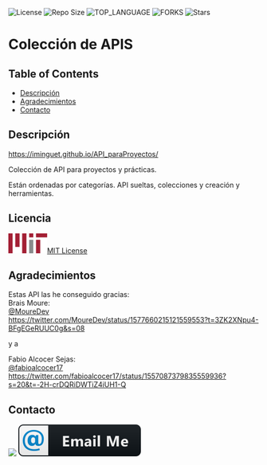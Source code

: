 ![License](https://img.shields.io/github/license/johnturner4004/readme-generator.svg?style=for-the-badge) ![Repo Size](https://img.shields.io/github/languages/code-size/johnturner4004/readme-generator.svg?style=for-the-badge) ![TOP_LANGUAGE](https://img.shields.io/github/languages/top/johnturner4004/readme-generator.svg?style=for-the-badge) ![FORKS](https://img.shields.io/github/forks/johnturner4004/readme-generator.svg?style=for-the-badge&social) ![Stars](https://img.shields.io/github/stars/johnturner4004/readme-generator.svg?style=for-the-badge)

# Colección de APIS

## Table of Contents

- [Descripción](#description)
- [Agradecimientos](#acknowledgements)
- [Contacto](#contacts)

## Descripción

https://iminguet.github.io/API_paraProyectos/

Colección de API para proyectos y prácticas.

Están ordenadas por categorías. API sueltas, colecciones y creación y herramientas.

## Licencia

<a href="https://choosealicense.com/licenses/mit/"><img src="https://raw.githubusercontent.com/johnturner4004/readme-generator/master/src/components/assets/images/mit.svg" height=40 />MIT License</a>

## Agradecimientos

Estas API las he conseguido gracias:  
Brais Moure:  
<a href="https://twitter.com/MoureDev">@MoureDev</a>  
https://twitter.com/MoureDev/status/1577660215121559553?t=3ZK2XNpu4-BFgEGeRUUC0g&s=08

y a

Fabio Alcocer Sejas:  
<a href="https://twitter.com/fabioalcocer17">@fabioalcocer17</a>  
https://twitter.com/fabioalcocer17/status/1557087379835559936?s=20&t=-2H-crDQRiDWTiZ4iUH1-Q

## Contacto

<a href="https://www.linkedin.com/in/https://www.linkedin.com/in/israelminse/"><img src="https://img.shields.io/badge/LinkedIn-0077B5?style=for-the-badge&logo=linkedin&logoColor=white" /></a> <a href="mailto:i.minguet@hotmail.com"><img src=https://raw.githubusercontent.com/johnturner4004/readme-generator/master/src/components/assets/images/email_me_button_icon_151852.svg /></a>
